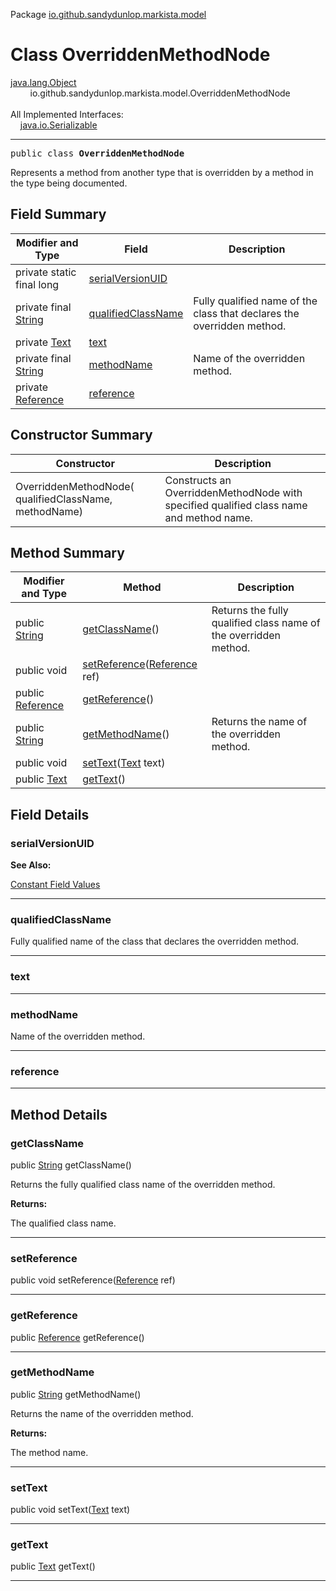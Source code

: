 Package [io.github.sandydunlop.markista.model](index.md)

# Class OverriddenMethodNode
[java.lang.Object](https://docs.oracle.com/en/java/javase/24/docs/api/java.base/java/lang/Object.html)<br/>
        io.github.sandydunlop.markista.model.OverriddenMethodNode<br/>
<br/>
All Implemented Interfaces:<br/>
    [java.io.Serializable](https://docs.oracle.com/en/java/javase/24/docs/api/java.base/java/io/Serializable.html)


----

<span style="font-family: monospace;">public class __OverriddenMethodNode__</span>

Represents a method from another type that is overridden by a method in the type being documented.


## Field Summary

| Modifier and Type                                                                                          | Field                                     | Description                                                            |
|------------------------------------------------------------------------------------------------------------|-------------------------------------------|------------------------------------------------------------------------|
| private static final long                                                                                  | [serialVersionUID](#serialversionuid)     |                                                                        |
| private final [String](https://docs.oracle.com/en/java/javase/24/docs/api/java.base/java/lang/String.html) | [qualifiedClassName](#qualifiedclassname) | Fully qualified name of the class that declares the overridden method. |
| private [Text](Text.md)                                                                                    | [text](#text)                             |                                                                        |
| private final [String](https://docs.oracle.com/en/java/javase/24/docs/api/java.base/java/lang/String.html) | [methodName](#methodname)                 | Name of the overridden method.                                         |
| private [Reference](Reference.md)                                                                          | [reference](#reference)                   |                                                                        |

## Constructor Summary

| Constructor                                            | Description                                                                             |
|--------------------------------------------------------|-----------------------------------------------------------------------------------------|
| OverriddenMethodNode( qualifiedClassName,  methodName) | Constructs an OverriddenMethodNode with specified qualified class name and method name. |

## Method Summary

| Modifier and Type                                                                                   | Method                                                       | Description                                                      |
|-----------------------------------------------------------------------------------------------------|--------------------------------------------------------------|------------------------------------------------------------------|
| public [String](https://docs.oracle.com/en/java/javase/24/docs/api/java.base/java/lang/String.html) | [getClassName](#getclassname)()                              | Returns the fully qualified class name of the overridden method. |
| public void                                                                                         | [setReference](#setreference)([Reference](Reference.md) ref) |                                                                  |
| public [Reference](Reference.md)                                                                    | [getReference](#getreference)()                              |                                                                  |
| public [String](https://docs.oracle.com/en/java/javase/24/docs/api/java.base/java/lang/String.html) | [getMethodName](#getmethodname)()                            | Returns the name of the overridden method.                       |
| public void                                                                                         | [setText](#settext)([Text](Text.md) text)                    |                                                                  |
| public [Text](Text.md)                                                                              | [getText](#gettext)()                                        |                                                                  |

## Field Details

### serialVersionUID



**See Also:**


[Constant Field Values](../constant-values.md)



---

### qualifiedClassName

Fully qualified name of the class that declares the overridden method.


---

### text




---

### methodName

Name of the overridden method.


---

### reference




---


## Method Details

### getClassName

public [String](https://docs.oracle.com/en/java/javase/24/docs/api/java.base/java/lang/String.html) getClassName()

Returns the fully qualified class name of the overridden method.

**Returns:**

The qualified class name.


---

### setReference

public void setReference([Reference](Reference.md) ref)




---

### getReference

public [Reference](Reference.md) getReference()




---

### getMethodName

public [String](https://docs.oracle.com/en/java/javase/24/docs/api/java.base/java/lang/String.html) getMethodName()

Returns the name of the overridden method.

**Returns:**

The method name.


---

### setText

public void setText([Text](Text.md) text)




---

### getText

public [Text](Text.md) getText()




---

